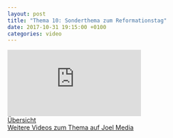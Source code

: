 ```yaml
---
layout: post
title: "Thema 10: Sonderthema zum Reformationstag"
date: 2017-10-31 19:15:00 +0100
categories: video
---
```


<div class="o-ratio o-ratio--16:9 u-shadow u-mv">
    <iframe src="http://embed.joelmediatv.de/06498" frameborder="0" allowfullscreen></iframe>
</div>

<div class="o-pack">
    <div class="o-pack__item">
        <a class="c-btn c-btn--primary c-btn--ghost" href="/programm-2017/#program">Übersicht</a>
    </div>
    <div class="o-pack__item u-text-right">
        <a class="c-btn c-btn--primary" href="https://www.joelmediatv.de/video/sola-veritas-1-funken-im-dunkel-1482-1484/">Weitere Videos zum Thema auf Joel Media <span class="u-ic-arrow-forward"></span></a>
    </div>
</div>
